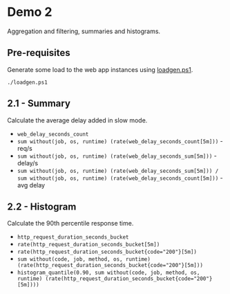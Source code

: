 # Demo 2

Aggregation and filtering, summaries and histograms.

## Pre-requisites

Generate some load to the web app instances using [loadgen.ps1](loadgen.ps1).

```
./loadgen.ps1
```

## 2.1 - Summary 

Calculate the average delay added in slow mode.

- `web_delay_seconds_count`
- `sum without(job, os, runtime) (rate(web_delay_seconds_count[5m]))` - req/s
- `sum without(job, os, runtime) (rate(web_delay_seconds_sum[5m]))` - delay/s
- `sum without(job, os, runtime) (rate(web_delay_seconds_sum[5m])) / sum without(job, os, runtime) (rate(web_delay_seconds_count[5m]))` - avg delay

## 2.2 - Histogram

Calculate the 90th percentile response time.

- `http_request_duration_seconds_bucket`
- `rate(http_request_duration_seconds_bucket[5m])`
- `rate(http_request_duration_seconds_bucket{code="200"}[5m])`
- `sum without(code, job, method, os, runtime) (rate(http_request_duration_seconds_bucket{code="200"}[5m]))`
- `histogram_quantile(0.90, sum without(code, job, method, os, runtime) (rate(http_request_duration_seconds_bucket{code="200"}[5m])))`
